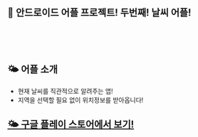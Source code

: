 

  
<h2>📱 안드로이드 어플 프로젝트! 두번째! 날씨 어플!</h2>  <br><br><br> 
   
## 🌤 어플 소개
- 현재 날씨를 직관적으로 알려주는 앱!<br>
- 지역을 선택할 필요 없이 위치정보를 받아옵니다!

## <a href="https://play.google.com/store/apps/details?id=com.jsy.weather">🌤 구글 플레이 스토어에서 보기!</a>
